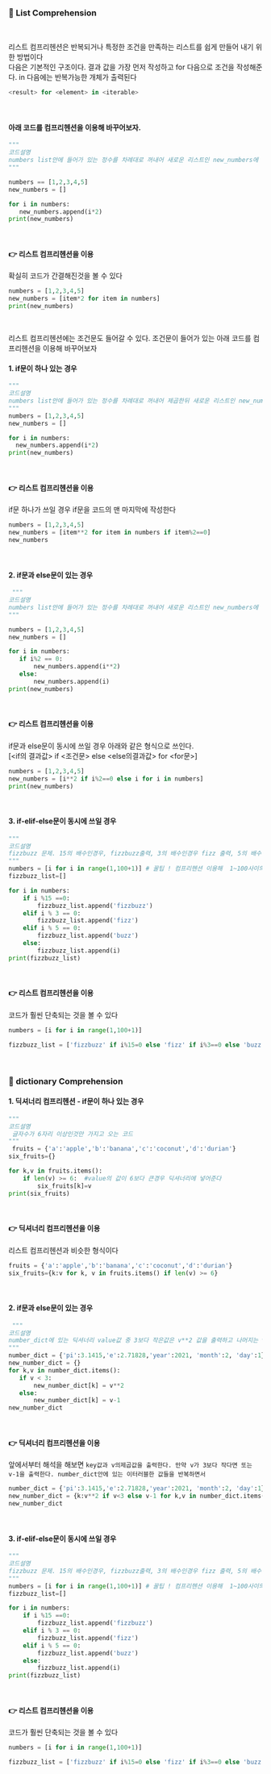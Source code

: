 ### 📌 List Comprehension
<br>

리스트 컴프리헨션은 반복되거나 특정한 조건을 만족하는 리스트를 쉽게 만들어 내기 위한 방법이다    
다음은 기본적인 구조이다. 결과 값을 가장 먼저 작성하고 for 다음으로 조건을 작성해준다. in 다음에는 반복가능한 개체가 출력된다 
```python
<result> for <element> in <iterable>
``` 
<br>

#### 아래 코드를 컴프리헨션을 이용해 바꾸어보자.

 ```python
 """
 코드설명 
 numbers list안에 들어가 있는 정수를 차례대로 꺼내어 새로운 리스트인 new_numbers에 삽입하는 코드이다
 """

 numbers == [1,2,3,4,5]
 new_numbers = []

 for i in numbers:
    new_numbers.append(i*2)
print(new_numbers)
 ```
 <br>

#### 👉 리스트 컴프리헨션을 이용   
확실히 코드가 간결해진것을 볼 수 있다


 ```python
 numbers = [1,2,3,4,5]
 new_numbers = [item*2 for item in numbers]
 print(new_numbers)
 ```
 <br>

 리스트 컴프리헨션에는 조건문도 들어갈 수 있다. 조건문이 들어가 있는 아래 코드를 컴프리헨션을 이용해 바꾸어보자

 #### 1. if문이 하나 있는 경우

  ```python
  """
 코드설명 
 numbers list안에 들어가 있는 정수를 차례대로 꺼내어 제곱한뒤 새로운 리스트인 new_numbers에 삽입한다. 
 """
numbers = [1,2,3,4,5]
new_numbers = []

for i in numbers:
    new_numbers.append(i*2)
print(new_numbers)
 ```
 <br>

 #### 👉 리스트 컴프리헨션을 이용    
 if문 하나가 쓰일 경우 if문을 코드의 맨 마지막에 작성한다

 ```python
numbers = [1,2,3,4,5]
new_numbers = [item**2 for item in numbers if item%2==0]
new_numbers
 ```
<br>

 #### 2. if문과 else문이 있는 경우
 ```python
  """
 코드설명 
 numbers list안에 들어가 있는 정수를 차례대로 꺼내어 새로운 리스트인 new_numbers에 삽입한다. 이때 numbers안에 있는 짝수의 경우엔 제곱으로 출력하는 코드이다
 """

 numbers = [1,2,3,4,5]
 new_numbers = []

 for i in numbers:
    if i%2 == 0:
        new_numbers.append(i**2)
    else:
        new_numbers.append(i)
print(new_numbers)
 ```
 <br>

 #### 👉 리스트 컴프리헨션을 이용   
 if문과 else문이 동시에 쓰일 경우 아래와 같은 형식으로 쓰인다.    
 [<if의 결과값> if <조건문> else <else의결과값> for <for문>]

 ```python
numbers = [1,2,3,4,5]
new_numbers = [i**2 if i%2==0 else i for i in numbers]
 print(new_numbers)
 ```
 <br>

 #### 3. if-elif-else문이 동시에 쓰일 경우 
```python
"""
코드설명 
fizzbuzz 문제. 15의 배수인경우, fizzbuzz출력, 3의 배수인경우 fizz 출력, 5의 배수인경우 buzz를 출력하고, 나머지는 해당 값을 출력하는 코드이다
"""
numbers = [i for i in range(1,100+1)] # 꿀팁 ! 컴프리헨션 이용해  1~100사이의 값 차례대로 출력하기
fizzbuzz_list=[]

for i in numbers:
    if i %15 ==0:
        fizzbuzz_list.append('fizzbuzz')
    elif i % 3 == 0:
        fizzbuzz_list.append('fizz')
    elif i % 5 == 0:
        fizzbuzz_list.append('buzz')
    else:
        fizzbuzz_list.append(i)
print(fizzbuzz_list)    

 ```
 <br>

 #### 👉 리스트 컴프리헨션을 이용   
 코드가 훨씬 단축되는 것을 볼 수 있다
```python
numbers = [i for i in range(1,100+1)]

fizzbuzz_list = ['fizzbuzz' if i%15=0 else 'fizz' if i%3==0 else 'buzz' if i%5==0 else i for i in numbers ]
```

<br>

### 📌 dictionary Comprehension

#### 1. 딕셔너리 컴프리헨션 - if문이 하나 있는 경우

```python
"""
코드설명
 글자수가 6자리 이상인것만 가지고 오는 코드
"""
 fruits = {'a':'apple','b':'banana','c':'coconut','d':'durian'}
six_fruits={}

for k,v in fruits.items():
    if len(v) >= 6:  #value의 값이 6보다 큰경우 딕셔너리에 넣어준다
        six_fruits[k]=v
print(six_fruits)
 ```
 <br>

 #### 👉 딕셔너리 컴프리헨션을 이용    
리스트 컴프리헨션과 비슷한 형식이다
 ```python
 fruits = {'a':'apple','b':'banana','c':'coconut','d':'durian'}
six_fruits={k:v for k, v in fruits.items() if len(v) >= 6}
 ```
<br>

 #### 2. if문과 else문이 있는 경우
 ```python
  """
 코드설명 
number_dict에 있는 딕셔너리 value값 중 3보다 작은값은 v**2 값을 출력하고 나머지는 v-1의 값을 출력하는 코드이다
 """
number_dict = {'pi':3.1415,'e':2.71828,'year':2021, 'month':2, 'day':1}
new_number_dict = {}
for k,v in number_dict.items():
    if v < 3:
        new_number_dict[k] = v**2
    else:
        new_number_dict[k] = v-1
new_number_dict
 ```
 <br>

 #### 👉 딕셔너리 컴프리헨션을 이용   
앞에서부터 해석을 해보면 ```key값과 v의제곱값을 출력한다. 만약 v가 3보다 작다면 또는 v-1을 출력한다. number_dict안에 있는 이터러블한 값들을 반복하면서 ```
 ```python
number_dict = {'pi':3.1415,'e':2.71828,'year':2021, 'month':2, 'day':1}
new_number_dict = {k:v**2 if v<3 else v-1 for k,v in number_dict.items()}
new_number_dict
 ```
 <br>

 #### 3. if-elif-else문이 동시에 쓰일 경우 
```python
"""
코드설명 
fizzbuzz 문제. 15의 배수인경우, fizzbuzz출력, 3의 배수인경우 fizz 출력, 5의 배수인경우 buzz를 출력하고, 나머지는 해당 값을 출력하는 코드이다
"""
numbers = [i for i in range(1,100+1)] # 꿀팁 ! 컴프리헨션 이용해  1~100사이의 값 차례대로 출력하기
fizzbuzz_list=[]

for i in numbers:
    if i %15 ==0:
        fizzbuzz_list.append('fizzbuzz')
    elif i % 3 == 0:
        fizzbuzz_list.append('fizz')
    elif i % 5 == 0:
        fizzbuzz_list.append('buzz')
    else:
        fizzbuzz_list.append(i)
print(fizzbuzz_list)    

 ```
 <br>

 #### 👉 리스트 컴프리헨션을 이용   
 코드가 훨씬 단축되는 것을 볼 수 있다
```python
numbers = [i for i in range(1,100+1)]

fizzbuzz_list = ['fizzbuzz' if i%15=0 else 'fizz' if i%3==0 else 'buzz' if i%5==0 else i for i in numbers ]
```
